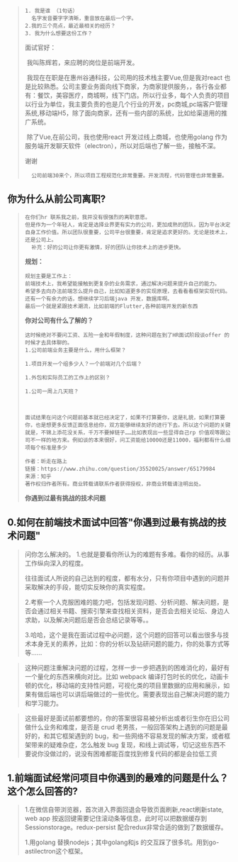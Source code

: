> ```
> 1. 我是谁 （1句话）
>   名字发音要字字清晰，重音放在最后一个字。
> 2.我的三个亮点，最近最相关的经历？
> 3. 我为什么想要这份工作？
> 
> ```
>
> 
>
> 面试官好：
>
> ​      我叫陈辉若，来应聘的岗位是前端开发。
>
> ​      我现在在职是在惠州谷通科技，公司用的技术栈主要Vue,但是我对react 也是比较熟悉。公司主要业务面向线下商家，为商家提供服务，，各行各业都有：餐饮，美容医疗，商城啊，线下门店。所以行业多，每个人负责的项目以行业为单位，我主要负责的也是几个行业的开发，pc商城,pc端客户管理系统,移动端H5，除了面向商家，还有一些内部的系统，比如给渠道用的推广系统。
>
> ​    除了Vue,在前公司，我也使用react 开发过线上商城，也使用golang 作为服务端开发聊天软件（electron），所以对后端也了解一些，接触不深。
>
> 谢谢
>
> ```
>   公司前端30来个，所以项目工程规范化非常重要。开发流程，代码管理也非常重要。
> ```
>
> 



## 你为什么从前公司离职?

> ```
> 在你们hr 联系我之前，我并没有很强烈的离职意愿。
> 但是作为一个年轻人，肯定是选择业界更有实力的公司，更加成熟的团队，因为平台决定自身工作价值。所以团队很重要，公司平台很重要，肯定是追求更好的。无论是技术上，还是公司上。
>   补充：好的公司让你更有激情，好的团队让你技术上的进步更快。
> ```
>
> **规划：**
>
> ```
> 规划主要是工作上：
> 前端技术上，我希望能接触到更复杂的业务需求，通过解决问题来提升自己的能力。
> 希望多去向办法前端怎么提升自己，比如知道更多的实现原理，去看看看框架实现代码。
> 还有一个有余力的话，想继续学习后端java 开发，数据库啊。
> 最后一个就是紧跟技术潮流，比如前端的Flutter,各种前端开发的新东西
> ```
>
> **你对公司有什么了解的？**
>
> ```
> 这时候绝对不要问工资、五险一金和年假制度，这种问题在到了HR面试阶段谈offer 的时候才去具体聊的。
> 1.公司前端业务主要是什么，用什么框架？
> 
> 1.项目开发一个组多少人？一个前端对几个后端？
> 
> 1.外包和实际员工的工作上的区别？
> 
> 1.公司一周上几天班？
> 
> 
> 
> 面试结果在问这个问题前基本就已经决定了，如果不打算要你，这是礼貌，如果打算要你，也是想更多反馈正面信息给你，双方能够继续友好的进行下去。所以这个问题的关键就是，不锦上添花没关系，千万不要掉链子……比如表现出一些显得自己rp 价值观等跟公司不一样的地方来。例如谈的本来很好，问工资能给10000还是11000，福利都有什么细项每个标准是多少
> 
> 作者：昕走在路上
> 链接：https://www.zhihu.com/question/35520025/answer/65179984
> 来源：知乎
> 著作权归作者所有。商业转载请联系作者获得授权，非商业转载请注明出处。
> ```
>
> **你遇到过最有挑战的技术问题**

## 0.如何在前端技术面试中回答"你遇到过最有挑战的技术问题"

> 问你怎么解决的。
> 1.也就是要看你所认为的难题有多难。看你的经历。从事工作纵向深入的程度。
>
> 往往面试人所说的自己达到的程度，都有水分，只有你项目中遇到的问题并采取解决的手段，能切实反映你的真实程度。
>
> 2.考察一个人克服困难的能力吧，包括发现问题、分析问题、解决问题，是否会通过相关书籍、搜索引擎来查找相关资料，是否会去相关论坛、身边人求助，以及解决问题后是否会总结记录等等。。
>
> 3.哈哈，这个是我在面试过程中必问题，这个问题的回答可以看出很多与技术本身无关的素养，比如：你的分析以及钻研问题的能力，你的处事方式等等……



> 这种问题注重解决问题的过程，怎样一步一步把遇到的困难消化的，最好有一个量化的东西来横向对比。比如 webpack 编译打包时长的优化，动画卡顿的优化，移动端的支持性问题，可视化类的项目里数据的应用和展示，如果有做后端也可以讲后端做过的一些优化。需要表现出自己解决问题的能力和学习能力。



> 这些最好是面试前都要想的，你的答案很容易被分析出或者衍生你在旧公司做什么业务和难度，是否是 crud 老男孩，一般回答架构上遇到的问题是最好的，和其它框架遇到的 bug，和一些网络不容易发现的解决方案，或者框架带来的疑难杂症，怎么触发 bug 复现，和线上调试等，切记这些东西不要说你没做过的，说没有困难都能百度找到修复代码的都是会拉低工资

## 1.前端面试经常问项目中你遇到的最难的问题是什么？这个怎么回答的?

> 1.在微信自带浏览器，首次进入界面回退会导致页面刷新,react刷新state, web app 按返回键需要记住滚动条等信息，此时可以把数据缓存到Sessionstorage。redux-persist 配合redux非常合适的做到了数据缓存。
>
> 1.用golang 替换nodejs；其中golang和js 的交互踩了很多坑。用到go-astilectron这个框架。
>
> 

